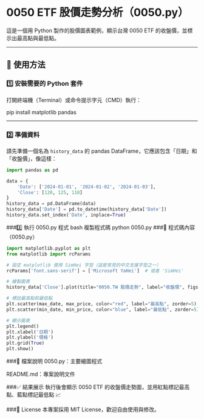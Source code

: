 # 0050 ETF 股價走勢分析（0050.py）

這是一個用 Python 製作的股價圖表範例，顯示台灣 0050 ETF 的收盤價，並標示出最高點與最低點。

---

## 🧰 使用方法

### 1️⃣ 安裝需要的 Python 套件

打開終端機（Terminal）或命令提示字元（CMD）執行：

pip install matplotlib pandas


---

### 2️⃣ 準備資料

請先準備一個名為 `history_data` 的 pandas DataFrame，它應該包含「日期」和「收盤價」，像這樣：

```python
import pandas as pd

data = {
    'Date': ['2024-01-01', '2024-01-02', '2024-01-03'],
    'Close': [120, 125, 118]
}
history_data = pd.DataFrame(data)
history_data['Date'] = pd.to_datetime(history_data['Date'])
history_data.set_index('Date', inplace=True)
```
###3️⃣ 執行 0050.py 程式
bash
複製程式碼
python 0050.py
###📜 程式碼內容（0050.py）
```python
import matplotlib.pyplot as plt
from matplotlib import rcParams

# 設定 matplotlib 使用 SimHei 字型（這是常見的中文支援字型之一）
rcParams['font.sans-serif'] = ['Microsoft YaHei']  # 或者 'SimHei'

# 繪製圖表
history_data['Close'].plot(title="0050.TW 股價走勢", label="收盤價", figsize=(10, 6))

# 標註最高點和最低點
plt.scatter(max_date, max_price, color="red", label="最高點", zorder=5)
plt.scatter(min_date, min_price, color="blue", label="最低點", zorder=5)

# 顯示圖表
plt.legend()
plt.xlabel('日期')
plt.ylabel('價格')
plt.grid(True)
plt.show()
```
###📂 檔案說明
0050.py：主要繪圖程式

README.md：專案說明文件

###✅ 結果展示
執行後會顯示 0050 ETF 的收盤價走勢圖，並用紅點標記最高點、藍點標記最低點 📈

###🪪 License
本專案採用 MIT License，歡迎自由使用與修改。
